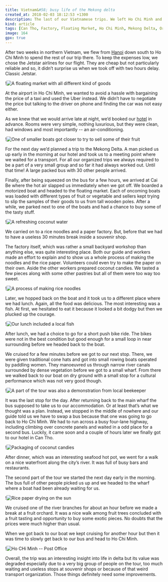 ```yaml
---
title: Vietnam&#58; busy life of the Mekong delta
created_at: 2018-02-03 18:12:53 +1300
description: The last of our Vietnamese trips. We left Ho Chi Minh and spend two days in a region where a boat is more than a bike -- the Mekong Delta. During that time we visited a busy floating market, a stuffy rice paper factory and rowed through a maze of water canals inside a small boat.
kind: article
tags: [Can Tho, Factory, Floating Market, Ho Chi Minh, Mekong Delta, Orchard, Rice, River, Two-day Trip, Vietnam]
image: 164
gpx: true
---
```


After two weeks in northern Vietnam, we flew from [Hanoi](https://barakuba.com/trips/2017/06/27/vietnam-bun-cha-in-hanoi/) down south to Ho Chi Minh to spend the rest of our trip there. To keep the expenses low, we chose the Jetstar airlines for our flight. They are cheap but not particularly reliable and so, it didn’t surprise us when we took off with two hours delay. Classic Jetstar.

!![A floating market with all different kind of goods](158)

At the airport in Ho Chi Minh, we wanted to avoid a hassle with bargaining the price of a taxi and used the Uber instead. We didn’t have to negotiate the price but talking to the driver on phone and finding the car was not easy either.

As we knew that we would arrive late at night, we’d booked our [hotel](https://www.agoda.com/vinh-chung-hotel/hotel/ho-chi-minh-city-vn.html?cid=-177) in advance. Rooms were very simple, nothing luxurious, but they were clean, had windows and most importantly -- an air-conditioning.

!![One of smaller boats got closer to try to sell some of their fruit](166)

For the next day we’d planned a trip to the Mekong Delta. A man picked us up early in the morning at our hotel and took us to a meeting point where we waited for a transport. For all our organized trips we always required to be a part of a very small group and so far it had always worked out. Until that time! A large packed bus with 30 other people arrived.

Finally, after being squeezed on the bus for a few hours, we arrived at Cai Be where the hot air slapped us immediately when we got off. We boarded a motorized boat and headed to the floating market. Each of oncoming boats was loaded with different types of fruit or vegetable and sellers kept trying to slip the samples of their goods to us from tall wooden poles. After a while, we parked next to one of the boats and had a chance to buy some of the tasty stuff.

!![A refreshing coconut water](159)

We carried on to a rice noodles and a paper factory. But, before that we had to have a useless 30 minutes break inside a souvenir shop.

The factory itself, which was rather a small backyard workshop than anything else, was quite interesting place. Both our guide and workers made an effort to explain and to show us a whole process of making the noodles and the rice paper. Volunteers could even try to make the paper on their own. Aside the other workers prepared coconut candies. We tasted a few  pieces along with some other pastries but all of them were too way too sweet.

!![A process of making rice noodles](168)

Later, we hopped back on the boat and it took us to a different place where we had lunch. Again, all the food was delicious. The most interesting was a fish. At first, we hesitated to eat it because it looked a bit dodgy but then we plucked up the courage.

!![Our lunch included a local fish](163)

After lunch, we had a choice to go for a short push bike ride. The bikes were not in the best condition but good enough for a small loop in near surrounding before we headed back to the boat.

We cruised for a few minutes before we got to our next stop. There, we were given traditional cone hats and got into small rowing boats operated by paddling women. They manoeuvred us through narrow river canals surrounded by dense vegetation before we got to a small wharf. From there we walked back to our boat on dry ground with a small stop for a cultural performance which was not very good though.

!![A part of the tour was also a demonstration from local beekeeper ](162)

It was the last stop for the day. After returning back to the main wharf the bus supposed to take us to our accommodation. Or at least that’s what we thought was a plan. Instead, we stopped in the middle of nowhere and our guide told us we have to swap a bus because that  one was going to go back to Ho Chi Minh. We had to run across a busy four-lane highway, including climbing over concrete panels and waited in a odd place for a second bus. Luckily, it came soon and a couple of hours later we finally got to our hotel in Can Tho.

!![Packaging of coconut candies ](161)

After dinner, which was an interesting seafood hot pot, we went for a walk on a nice waterfront along the city’s river. It was full of busy bars and restaurants.

The second part of the tour we started the next day early in the morning. The bus full of other people picked us up and we headed to the wharf where a boat had been already waiting for us.

!![Rice paper drying on the sun](167)

We cruised one of the river branches for about an hour before we made a break at a fruit orchard. It was a nice walk among fruit trees concluded with a fruit tasting and opportunity to buy some exotic pieces. No doubts that the prices were much higher than usual.

When we got back to our boat we kept cruising for another hour but then it was time to slowly get back to our bus and head to Ho Chi Minh.

!![Ho CHi Minh -- Post Office](155)

Overall, the trip was an interesting insight into life in delta but its value was degraded especially due to a very big group of people on the tour, too much waiting and useless stops at souvenir shops or because of that weird transport organization. Those things definitely need some improvements.
